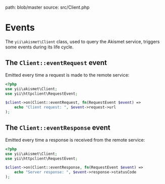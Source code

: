 path: blob/master
source: src/Client.php

# Events
The `yii\akismet\Client` class, used to query the Akismet service, triggers some events during its life cycle.

## The `Client::eventRequest` event
Emitted every time a request is made to the remote service:

``` php
<?php
use yii\akismet\Client;
use yii\httpclient\RequestEvent;

$client->on(Client::eventRequest, fn(RequestEvent $event) =>
	echo "Client request: ", $event->request->url
);
```

## The `Client::eventResponse` event
Emitted every time a response is received from the remote service:

``` php
<?php
use yii\akismet\Client;
use yii\httpclient\RequestEvent;

$client->on(Client::eventResponse, fn(RequestEvent $event) =>
	echo "Server response: ", $event->response->statusCode
);
```
